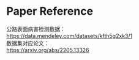 # Paper Reference
公路表面病害检测数据：     
https://data.mendeley.com/datasets/kfth5g2xk3/1     
数据集对应论文：   
https://arxiv.org/abs/2205.13326